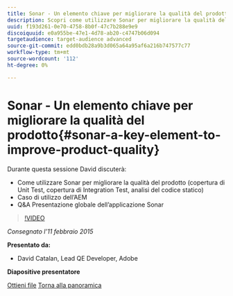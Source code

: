 ```yaml
---
title: Sonar - Un elemento chiave per migliorare la qualità del prodotto
description: Scopri come utilizzare Sonar per migliorare la qualità del prodotto, tra cui copertura di unit test, copertura di integration test e analisi del codice statico. Scopri anche il caso d’uso dell’AEM e una presentazione Q&A globale dell’applicazione Sonar.
uuid: f193d261-0e70-4758-8b0f-47c7b288e9e9
discoiquuid: e0a955be-47e1-4d78-ab20-c4747b06d094
targetaudience: target-audience advanced
source-git-commit: edd0bdb28a9b3d065a64a95af6a216b747577c77
workflow-type: tm+mt
source-wordcount: '112'
ht-degree: 0%

---
```


# Sonar - Un elemento chiave per migliorare la qualità del prodotto{#sonar-a-key-element-to-improve-product-quality}

Durante questa sessione David discuterà:

* Come utilizzare Sonar per migliorare la qualità del prodotto (copertura di Unit Test, copertura di Integration Test, analisi del codice statico)
* Caso di utilizzo dell’AEM
* Q&amp;A Presentazione globale dell’applicazione Sonar

>[!VIDEO](https://video.tv.adobe.com/v/19379/?quality=9)

*Consegnato l’11 febbraio 2015*

**Presentato da:**

* David Catalan, Lead QE Developer, Adobe

**Diapositive presentatore**

[Ottieni file](assets/cq-gems-on-aem-sonarqube-2015-02.pdf)
[Torna alla panoramica](https://helpx.adobe.com/experience-manager/kt/eseminars/gems/aem-index.html)

